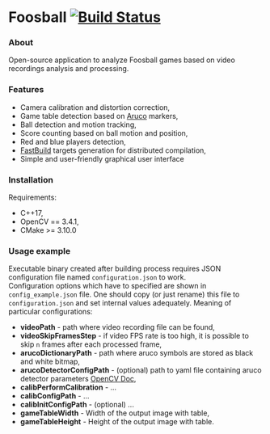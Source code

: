 # Foosball [![Build Status](https://travis-ci.com/mtszkw/impl-przemyslowe.svg?token=e2qczaZansf4M2Pmpkha&branch=master)](https://travis-ci.com/mtszkw/impl-przemyslowe)

### About
Open-source application to analyze Foosball games based on video recordings analysis and processing.

### Features
- Camera calibration and distortion correction,
- Game table detection based on [Aruco](https://docs.opencv.org/3.1.0/d5/dae/tutorial_aruco_detection.html) markers,
- Ball detection and motion tracking,
- Score counting based on ball motion and position,
- Red and blue players detection,
- [FastBuild](http://www.fastbuild.org/docs/home.html) targets generation for distributed compilation,
- Simple and user-friendly graphical user interface

### Installation
Requirements:
- C++17,
- OpenCV == 3.4.1,
- CMake >= 3.10.0

### Usage example
Executable binary created after building process requires JSON configuration file named `configuration.json` to work.  
Configuration options which have to specified are shown in `config_example.json` file. One should copy (or just rename) this file to `configuration.json` and set internal values adequately.
Meaning of particular configurations:
- **videoPath** - path where video recording file can be found,
- **videoSkipFramesStep** - if video FPS rate is too high, it is possible to skip `n` frames after each processed frame,
- **arucoDictionaryPath** - path where aruco symbols are stored as black and white bitmap,
- **arucoDetectorConfigPath** - (optional) path to yaml file containing aruco detector parameters [OpenCV Doc](https://docs.opencv.org/3.4.1/d1/dcd/structcv_1_1aruco_1_1DetectorParameters.html),
- **calibPerformCalibration** - ...
- **calibConfigPath** - ...
- **calibInitConfigPath** - (optional) ...
- **gameTableWidth** - Width of the output image with table,
- **gameTableHeight** - Height of the output image with table.
